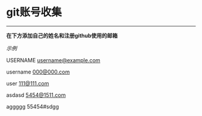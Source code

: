 # git账号收集
***
**在下方添加自己的姓名和注册github使用的邮箱**

*示例*   

USERNAME username@example.com

username 000@000.com

user 111@111.com

asdasd 5454@1511.com

aggggg 55454#sdgg